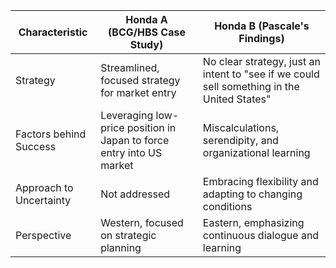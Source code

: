 | Characteristic          | Honda A (BCG/HBS Case Study)                                         | Honda B (Pascale's Findings)                                                               |
| ----------------------- | -------------------------------------------------------------------- | ------------------------------------------------------------------------------------------ |
| Strategy                | Streamlined, focused strategy for market entry                       | No clear strategy, just an intent to "see if we could sell something in the United States" |
| Factors behind Success  | Leveraging low-price position in Japan to force entry into US market | Miscalculations, serendipity, and organizational learning                                  |
| Approach to Uncertainty | Not addressed                                                        | Embracing flexibility and adapting to changing conditions                                  |
| Perspective             | Western, focused on strategic planning                               | Eastern, emphasizing continuous dialogue and learning                                      |
